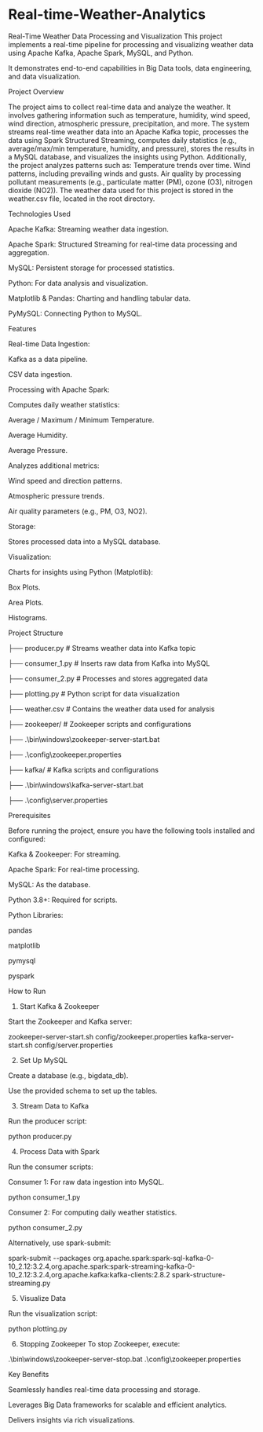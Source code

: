 # Real-time-Weather-Analytics
Real-Time Weather Data Processing and Visualization
This project implements a real-time pipeline for processing and visualizing weather data using Apache Kafka, Apache Spark, MySQL, and Python.

It demonstrates end-to-end capabilities in Big Data tools, data engineering, and data visualization.

Project Overview

The project aims to collect real-time data and analyze the weather.
It involves gathering information such as temperature, humidity, wind speed, wind direction, atmospheric pressure, precipitation, and more.
The system streams real-time weather data into an Apache Kafka topic, processes the data using Spark Structured Streaming, computes daily statistics (e.g., average/max/min temperature, humidity, and pressure), stores the results in a MySQL database, and visualizes the insights using Python. Additionally, the project analyzes patterns such as:
Temperature trends over time.
Wind patterns, including prevailing winds and gusts.
Air quality by processing pollutant measurements (e.g., particulate matter (PM), ozone (O3), nitrogen dioxide (NO2)).
The weather data used for this project is stored in the weather.csv file, located in the root directory.

 Technologies Used

Apache Kafka: Streaming weather data ingestion.

Apache Spark: Structured Streaming for real-time data processing and aggregation.

MySQL: Persistent storage for processed statistics.

Python: For data analysis and visualization.

Matplotlib & Pandas: Charting and handling tabular data.

PyMySQL: Connecting Python to MySQL.

 Features

Real-time Data Ingestion:

Kafka as a data pipeline.

CSV data ingestion.

Processing with Apache Spark:

Computes daily weather statistics:

 Average / Maximum / Minimum Temperature.

 Average Humidity.

 Average Pressure.

Analyzes additional metrics:

 Wind speed and direction patterns.

Atmospheric pressure trends.

Air quality parameters (e.g., PM, O3, NO2).

Storage:

Stores processed data into a MySQL database.

Visualization:

Charts for insights using Python (Matplotlib):

 Box Plots.

Area Plots.

 Histograms.
 
Project Structure

├── producer.py          # Streams weather data into Kafka topic

├── consumer_1.py        # Inserts raw data from Kafka into MySQL

├── consumer_2.py        # Processes and stores aggregated data

├── plotting.py          # Python script for data visualization

├── weather.csv          # Contains the weather data used for analysis

├── zookeeper/           # Zookeeper scripts and configurations

  ├── .\bin\windows\zookeeper-server-start.bat
  
   ├── .\config\zookeeper.properties
   
├── kafka/               # Kafka scripts and configurations

  ├── .\bin\windows\kafka-server-start.bat
  
  ├── .\config\server.properties
  
 Prerequisites
    

Before running the project, ensure you have the following tools installed and configured:

Kafka & Zookeeper: For streaming.

Apache Spark: For real-time processing.

MySQL: As the database.

Python 3.8+: Required for scripts.

Python Libraries:

pandas

matplotlib

pymysql

pyspark

 How to Run

1. Start Kafka & Zookeeper

Start the Zookeeper and Kafka server:

zookeeper-server-start.sh config/zookeeper.properties
kafka-server-start.sh config/server.properties

2. Set Up MySQL
   
Create a database (e.g., bigdata_db).

Use the provided schema to set up the tables.

3. Stream Data to Kafka
   
Run the producer script:

python producer.py

4. Process Data with Spark
 
Run the consumer scripts:

Consumer 1: For raw data ingestion into MySQL.

python consumer_1.py

Consumer 2: For computing daily weather statistics.

python consumer_2.py

Alternatively, use spark-submit:

spark-submit --packages org.apache.spark:spark-sql-kafka-0-10_2.12:3.2.4,org.apache.spark:spark-streaming-kafka-0-10_2.12:3.2.4,org.apache.kafka:kafka-clients:2.8.2 spark-structure-streaming.py

5. Visualize Data
   
Run the visualization script:

python plotting.py

6. Stopping Zookeeper
To stop Zookeeper, execute:

.\bin\windows\zookeeper-server-stop.bat .\config\zookeeper.properties

Key Benefits

Seamlessly handles real-time data processing and storage.

Leverages Big Data frameworks for scalable and efficient analytics.

Delivers insights via rich visualizations.
